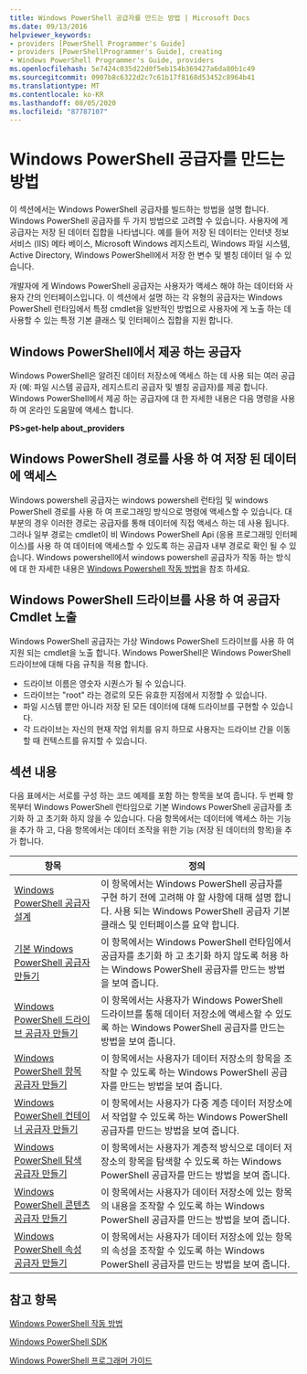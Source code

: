 ```yaml
---
title: Windows PowerShell 공급자를 만드는 방법 | Microsoft Docs
ms.date: 09/13/2016
helpviewer_keywords:
- providers [PowerShell Programmer's Guide]
- providers [PowerShellProgrammer's Guide], creating
- Windows PowerShell Programmer's Guide, providers
ms.openlocfilehash: 5e7424c035d22d0f5eb154b369427a6da80b1c49
ms.sourcegitcommit: 0907b8c6322d2c7c61b17f8168d53452c8964b41
ms.translationtype: MT
ms.contentlocale: ko-KR
ms.lasthandoff: 08/05/2020
ms.locfileid: "87787107"
---
```

# <a name="how-to-create-a-windows-powershell-provider"></a>Windows PowerShell 공급자를 만드는 방법

이 섹션에서는 Windows PowerShell 공급자를 빌드하는 방법을 설명 합니다. Windows PowerShell 공급자를 두 가지 방법으로 고려할 수 있습니다. 사용자에 게 공급자는 저장 된 데이터 집합을 나타냅니다. 예를 들어 저장 된 데이터는 인터넷 정보 서비스 (IIS) 메타 베이스, Microsoft Windows 레지스트리, Windows 파일 시스템, Active Directory, Windows PowerShell에서 저장 한 변수 및 별칭 데이터 일 수 있습니다.

개발자에 게 Windows PowerShell 공급자는 사용자가 액세스 해야 하는 데이터와 사용자 간의 인터페이스입니다. 이 섹션에서 설명 하는 각 유형의 공급자는 Windows PowerShell 런타임에서 특정 cmdlet을 일반적인 방법으로 사용자에 게 노출 하는 데 사용할 수 있는 특정 기본 클래스 및 인터페이스 집합을 지원 합니다.

## <a name="providers-provided-by-windows-powershell"></a>Windows PowerShell에서 제공 하는 공급자

Windows PowerShell은 알려진 데이터 저장소에 액세스 하는 데 사용 되는 여러 공급자 (예: 파일 시스템 공급자, 레지스트리 공급자 및 별칭 공급자)를 제공 합니다. Windows PowerShell에서 제공 하는 공급자에 대 한 자세한 내용은 다음 명령을 사용 하 여 온라인 도움말에 액세스 합니다.

**PS>get-help about_providers**

## <a name="accessing-the-stored-data-using-windows-powershell-paths"></a>Windows PowerShell 경로를 사용 하 여 저장 된 데이터에 액세스

Windows powershell 공급자는 windows powershell 런타임 및 windows PowerShell 경로를 사용 하 여 프로그래밍 방식으로 명령에 액세스할 수 있습니다. 대부분의 경우 이러한 경로는 공급자를 통해 데이터에 직접 액세스 하는 데 사용 됩니다. 그러나 일부 경로는 cmdlet이 비 Windows PowerShell Api (응용 프로그래밍 인터페이스)를 사용 하 여 데이터에 액세스할 수 있도록 하는 공급자 내부 경로로 확인 될 수 있습니다. Windows powershell에서 windows powershell 공급자가 작동 하는 방식에 대 한 자세한 내용은 [Windows Powershell 작동 방법](/previous-versions/ms714658(v=vs.85))을 참조 하세요.

## <a name="exposing-provider-cmdlets-using-windows-powershell-drives"></a>Windows PowerShell 드라이브를 사용 하 여 공급자 Cmdlet 노출

Windows PowerShell 공급자는 가상 Windows PowerShell 드라이브를 사용 하 여 지원 되는 cmdlet을 노출 합니다.
Windows PowerShell은 Windows PowerShell 드라이브에 대해 다음 규칙을 적용 합니다.

- 드라이브 이름은 영숫자 시퀀스가 될 수 있습니다.
- 드라이브는 "root" 라는 경로의 모든 유효한 지점에서 지정할 수 있습니다.
- 파일 시스템 뿐만 아니라 저장 된 모든 데이터에 대해 드라이브를 구현할 수 있습니다.
- 각 드라이브는 자신의 현재 작업 위치를 유지 하므로 사용자는 드라이브 간을 이동할 때 컨텍스트를 유지할 수 있습니다.

## <a name="in-this-section"></a>섹션 내용

다음 표에서는 서로를 구성 하는 코드 예제를 포함 하는 항목을 보여 줍니다. 두 번째 항목부터 Windows PowerShell 런타임으로 기본 Windows PowerShell 공급자를 초기화 하 고 초기화 하지 않을 수 있습니다. 다음 항목에서는 데이터에 액세스 하는 기능을 추가 하 고, 다음 항목에서는 데이터 조작을 위한 기능 (저장 된 데이터의 항목)을 추가 합니다.

|                                                    항목                                                    |                                                                                         정의                                                                                          |
| ----------------------------------------------------------------------------------------------------------- | ------------------------------------------------------------------------------------------------------------------------------------------------------------------------------------------- |
| [Windows PowerShell 공급자 설계](./designing-your-windows-powershell-provider.md)               | 이 항목에서는 Windows PowerShell 공급자를 구현 하기 전에 고려해 야 할 사항에 대해 설명 합니다. 사용 되는 Windows PowerShell 공급자 기본 클래스 및 인터페이스를 요약 합니다. |
| [기본 Windows PowerShell 공급자 만들기](./creating-a-basic-windows-powershell-provider.md)           | 이 항목에서는 Windows PowerShell 런타임에서 공급자를 초기화 하 고 초기화 하지 않도록 허용 하는 Windows PowerShell 공급자를 만드는 방법을 보여 줍니다.                                        |
| [Windows PowerShell 드라이브 공급자 만들기](./creating-a-windows-powershell-drive-provider.md)           | 이 항목에서는 사용자가 Windows PowerShell 드라이브를 통해 데이터 저장소에 액세스할 수 있도록 하는 Windows PowerShell 공급자를 만드는 방법을 보여 줍니다.                                                |
| [Windows PowerShell 항목 공급자 만들기](./creating-a-windows-powershell-item-provider.md)             | 이 항목에서는 사용자가 데이터 저장소의 항목을 조작할 수 있도록 하는 Windows PowerShell 공급자를 만드는 방법을 보여 줍니다.                                                                  |
| [Windows PowerShell 컨테이너 공급자 만들기](./creating-a-windows-powershell-container-provider.md)   | 이 항목에서는 사용자가 다중 계층 데이터 저장소에서 작업할 수 있도록 하는 Windows PowerShell 공급자를 만드는 방법을 보여 줍니다.                                                                        |
| [Windows PowerShell 탐색 공급자 만들기](./creating-a-windows-powershell-navigation-provider.md) | 이 항목에서는 사용자가 계층적 방식으로 데이터 저장소의 항목을 탐색할 수 있도록 하는 Windows PowerShell 공급자를 만드는 방법을 보여 줍니다.                                           |
| [Windows PowerShell 콘텐츠 공급자 만들기](./creating-a-windows-powershell-content-provider.md)       | 이 항목에서는 사용자가 데이터 저장소에 있는 항목의 내용을 조작할 수 있도록 하는 Windows PowerShell 공급자를 만드는 방법을 보여 줍니다.                                                       |
| [Windows PowerShell 속성 공급자 만들기](./creating-a-windows-powershell-property-provider.md)     | 이 항목에서는 사용자가 데이터 저장소에 있는 항목의 속성을 조작할 수 있도록 하는 Windows PowerShell 공급자를 만드는 방법을 보여 줍니다.                                                    |

## <a name="see-also"></a>참고 항목

[Windows PowerShell 작동 방법](/previous-versions/ms714658(v=vs.85))

[Windows PowerShell SDK](../windows-powershell-reference.md)

[Windows PowerShell 프로그래머 가이드](./windows-powershell-programmer-s-guide.md)
